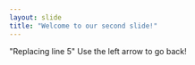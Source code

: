 ```yaml
---
layout: slide
title: "Welcome to our second slide!"
---
```

"Replacing line 5"
Use the left arrow to go back!
